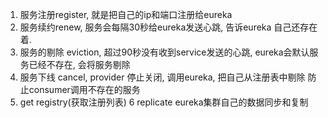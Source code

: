 1. 服务注册register, 就是把自己的ip和端口注册给eureka 
2. 服务续约renew, 服务会每隔30秒给eureka发送心跳, 告诉eureka 自己还存在着. 
3. 服务的剔除 eviction, 超过90秒没有收到service发送的心跳, eureka会默认服务已经不存在, 会将服务剔除
4. 服务下线 cancel, provider 停止关闭, 调用eureka, 把自己从注册表中剔除 防止consumer调用不存在的服务
5. get registry(获取注册列表)
6 replicate eureka集群自己的数据同步和复制
